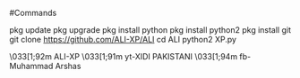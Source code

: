   #Commands
  
  
pkg update
pkg upgrade
pkg install python
pkg install python2
pkg install git
git clone https://github.com/ALI-XP/ALI
cd ALI
python2 XP.py
  
  
  
  \033[1;92m ALI-XP
  \033[1;91m yt-XIDI PAKISTANI
  \033[1;94m fb-Muhammad Arshas
